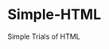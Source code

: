# Simple-HTML
Simple Trials of HTML





































































